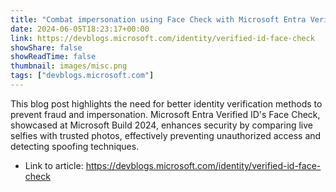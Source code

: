```yaml
---
title: "Combat impersonation using Face Check with Microsoft Entra Verified ID"
date: 2024-06-05T18:23:17+00:00
link: https://devblogs.microsoft.com/identity/verified-id-face-check
showShare: false
showReadTime: false
thumbnail: images/misc.png
tags: ["devblogs.microsoft.com"]
---
```

This blog post highlights the need for better identity verification methods to prevent fraud and impersonation. Microsoft Entra Verified ID's Face Check, showcased at Microsoft Build 2024, enhances security by comparing live selfies with trusted photos, effectively preventing unauthorized access and detecting spoofing techniques.

- Link to article: https://devblogs.microsoft.com/identity/verified-id-face-check
